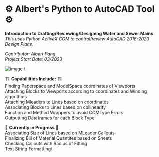 # ⚙️ Albert's Python to AutoCAD Tool ⚙️
**Introduction to Drafting/Reviewing/Designing Water and Sewer Mains**\
_This uses Python ActiveX COM to control/review AutoCAD 2018-2023 Design Plans._

_Contributor: Albert Pang_ \
_Project Start Date: 03/2023_

![image](https://user-images.githubusercontent.com/97989034/227644430-44cc053e-2a35-40b3-a768-93f39f918bed.png) \

🏗️ **Capabililties Include:** 🏗️ \
  Finding Paperspace and ModelSpace coordinates of Viewports\
  Attaching Blocks to Viewports according to coordinates and Winding algorithms\
  Attaching Mleaders to Lines based on coordinates\
  Associating Blocks to Lines based on collinearity\
  Function and Method Wrappers to avoid COMType Errors\
  Outputting Dataframes for each Block Type
  
🚧 **Currently in Progress** 🚧 \
 Associating Size of Lines based on MLeader Callouts\
 Finalizing Bill of Material Quantites based on Sheets\
 Checking Callouts with Radius of Fitting\
 Text String Formatting\
